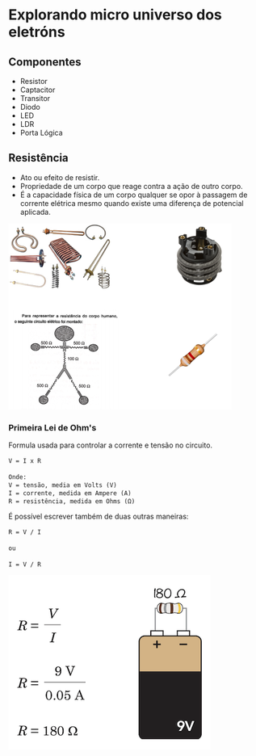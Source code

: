 # Explorando micro universo dos eletróns

## Componentes
* Resistor
* Captacitor
* Transitor
* Diodo
* LED
* LDR
* Porta Lógica

## Resistência
- Ato ou efeito de resistir.
- Propriedade de um corpo que reage contra a ação de outro corpo.
- É a capacidade física de um corpo qualquer se opor à passagem de corrente elétrica mesmo quando existe uma diferença de potencial aplicada.

![Exemplos 01](resistencia.png)

### Primeira Lei de Ohm's
Formula usada para controlar a corrente e tensão no circuito.

```
V = I x R

Onde:
V = tensão, media em Volts (V)
I = corrente, medida em Ampere (A)
R = resistência, medida em Ohms (Ω)
```

É possível escrever também de duas outras maneiras:

```
R = V / I

ou

I = V / R

```

![Exemplos 02](relacao_rxb.png)
